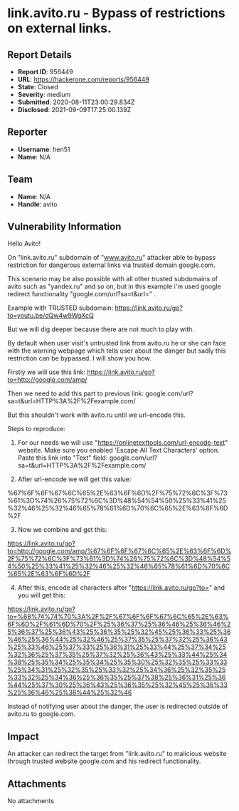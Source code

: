 # link.avito.ru - Bypass of restrictions on external links.

## Report Details
- **Report ID**: 956449
- **URL**: https://hackerone.com/reports/956449
- **State**: Closed
- **Severity**: medium
- **Submitted**: 2020-08-11T23:00:29.834Z
- **Disclosed**: 2021-09-09T17:25:00.139Z

## Reporter
- **Username**: hen51
- **Name**: N/A

## Team
- **Name**: N/A
- **Handle**: avito

## Vulnerability Information
Hello Avito!

On "link.avito.ru"  subdomain of "www.avito.ru" attacker able to bypass restriction for dangerous external links via trusted domain google.com.

This scenario may be also possible with all other trusted subdomains of avito such as "yandex.ru" and so on, but in this example i'm used google redirect functionality "google.com/url?sa=t&url=" . 

Example with TRUSTED subdomain:
https://link.avito.ru/go?to=youtu.be/dQw4w9WgXcQ 

But we will dig deeper because there are not much to play with.



By default when user visit's untrusted link from avito.ru he or she can face with the warning webpage which tells user about the danger but sadly this restriction can be bypassed. I will show you how.

Firstly we will use this link: 
https://link.avito.ru/go?to=http://google.com/amp/

Then we need to add this part to previous link:
google.com/url?sa=t&url=HTTP%3A%2F%2Fexample.com/

But this shouldn't work with avito.ru until we url-encode this. 

Steps to reproduce:

1) For our needs we will use "https://onlinetexttools.com/url-encode-text" website. Make sure you enabled 'Escape All Text Characters' option.
Paste this link into "Text" field:
google.com/url?sa=t&url=HTTP%3A%2F%2Fexample.com/

2) After url-encode we will get this value:

%67%6F%6F%67%6C%65%2E%63%6F%6D%2F%75%72%6C%3F%73%61%3D%74%26%75%72%6C%3D%48%54%54%50%25%33%41%25%32%46%25%32%46%65%78%61%6D%70%6C%65%2E%63%6F%6D%2F

3) Now we combine and get this:

https://link.avito.ru/go?to=http://google.com/amp/%67%6F%6F%67%6C%65%2E%63%6F%6D%2F%75%72%6C%3F%73%61%3D%74%26%75%72%6C%3D%48%54%54%50%25%33%41%25%32%46%25%32%46%65%78%61%6D%70%6C%65%2E%63%6F%6D%2F

4) After this, encode all characters after "https://link.avito.ru/go?to=" and you will get this:

https://link.avito.ru/go?to=%68%74%74%70%3A%2F%2F%67%6F%6F%67%6C%65%2E%63%6F%6D%2F%61%6D%70%2F%25%36%37%25%36%46%25%36%46%25%36%37%25%36%43%25%36%35%25%32%45%25%36%33%25%36%46%25%36%44%25%32%46%25%37%35%25%37%32%25%36%43%25%33%46%25%37%33%25%36%31%25%33%44%25%37%34%25%32%36%25%37%35%25%37%32%25%36%43%25%33%44%25%34%38%25%35%34%25%35%34%25%35%30%25%32%35%25%33%33%25%34%31%25%32%35%25%33%32%25%34%36%25%32%35%25%33%32%25%34%36%25%36%35%25%37%38%25%36%31%25%36%44%25%37%30%25%36%43%25%36%35%25%32%45%25%36%33%25%36%46%25%36%44%25%32%46




Instead of notifying user about the danger, the user is redirected outside of avito.ru to google.com.

## Impact

An attacker can redirect the target from "link.avito.ru" to malicious website through trusted  website google.com and his redirect functionality.

## Attachments
No attachments
